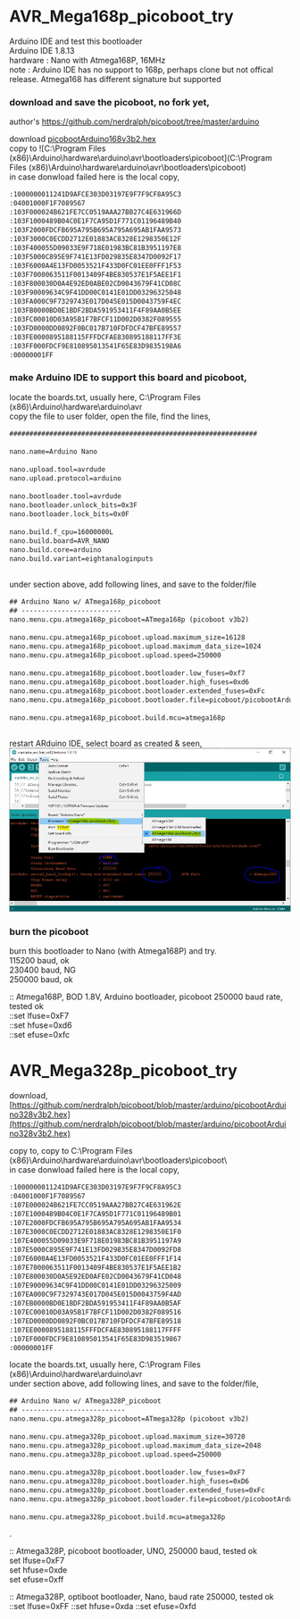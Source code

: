 # AVR_Mega168p_picoboot_try
Arduino IDE and test this bootloader  
Arduino IDE 1.8.13  
hardware : Nano with Atmega168P, 16MHz  
note : Arduino IDE has no support to 168p, perhaps clone but not offical release. Atmega168 has different signature but supported


### download and save the picoboot, no fork yet,
author's https://github.com/nerdralph/picoboot/tree/master/arduino

download [picobootArduino168v3b2.hex](https://github.com/nerdralph/picoboot/blob/master/arduino/picobootArduino168v3b2.hex)  
copy to ![C:\Program Files (x86)\Arduino\hardware\arduino\avr\bootloaders\picoboot\](C:\Program Files (x86)\Arduino\hardware\arduino\avr\bootloaders\picoboot\)   
in case donwload failed here is the local copy,  
  
```  
:1000000011241D9AFCE303D03197E9F7F9CF8A95C3  
:04001000F1F7089567  
:103F000024B621FE7CC0519AAA27BB27C4E631966D  
:103F1000489B04C0E1F7CA95D1F771C01196489B40  
:103F2000FDCFB695A795B695A795A695AB1FAA9573  
:103F3000C0ECDD2712E01883AC8328E1298350E12F  
:103F400055D09033E9F718E01983BC81B3951197E8  
:103F5000C895E9F741E13FD029835E8347D0092F17  
:103F6000A4E13FD0053521F433D0FC01EE0FFF1F53  
:103F7000063511F0013409F4BE830537E1F5AEE1F1  
:103F800030D0A4E92ED0ABE02CD0043679F41CD08C  
:103F90009634C9F41DD00C0141E01DD03296325048  
:103FA000C9F7329743E017D045E015D0043759F4EC  
:103FB0000BD0E1BDF2BDA591953411F4F89AA0B5EE  
:103FC00010D03A95B1F7BFCF11D002D0382F089555  
:103FD0000DD0892F0BC017B710FDFDCF47BFE89557  
:103FE0000895188115FFFDCFAE830895188117FF3E  
:103FF000FDCF9E810895013541F65E83D9835198A6  
:00000001FF  
```  


### make Arduino IDE to support this board and picoboot,

locate the boards.txt, usually here, C:\Program Files (x86)\Arduino\hardware\arduino\avr  
copy the file to user folder, open the file, find the lines,
```
##############################################################  
  
nano.name=Arduino Nano  
  
nano.upload.tool=avrdude  
nano.upload.protocol=arduino  
  
nano.bootloader.tool=avrdude  
nano.bootloader.unlock_bits=0x3F  
nano.bootloader.lock_bits=0x0F  

nano.build.f_cpu=16000000L  
nano.build.board=AVR_NANO  
nano.build.core=arduino  
nano.build.variant=eightanaloginputs  
  
```  
   
under section above, add following lines, and save to the folder/file 

```
## Arduino Nano w/ ATmega168p_picoboot  
## -------------------------  
nano.menu.cpu.atmega168p_picoboot=ATmega168p (picoboot v3b2)  
  
nano.menu.cpu.atmega168p_picoboot.upload.maximum_size=16128  
nano.menu.cpu.atmega168p_picoboot.upload.maximum_data_size=1024  
nano.menu.cpu.atmega168p_picoboot.upload.speed=250000  
  
nano.menu.cpu.atmega168p_picoboot.bootloader.low_fuses=0xf7  
nano.menu.cpu.atmega168p_picoboot.bootloader.high_fuses=0xd6  
nano.menu.cpu.atmega168p_picoboot.bootloader.extended_fuses=0xFc  
nano.menu.cpu.atmega168p_picoboot.bootloader.file=picoboot/picobootArduino168v3b2.hex  

nano.menu.cpu.atmega168p_picoboot.build.mcu=atmega168p  


```  
restart ARduino IDE, select board as created & seen,
![picoboot_try_Arduino_IDE.JPG](picoboot_try_Arduino_IDE.JPG)  







### burn the picoboot
burn this bootloader to Nano (with Atmega168P) and try.  
115200 baud, ok  
230400 baud, NG  
250000 baud, ok  

:: Atmega168P, BOD 1.8V, Arduino bootloader, picoboot 250000 baud rate, tested ok   
::set lfuse=0xF7  
::set hfuse=0xd6  
::set efuse=0xfc  



# AVR_Mega328p_picoboot_try 
download, [https://github.com/nerdralph/picoboot/blob/master/arduino/picobootArduino328v3b2.hex](https://github.com/nerdralph/picoboot/blob/master/arduino/picobootArduino328v3b2.hex)  

copy to, copy to C:\Program Files (x86)\Arduino\hardware\arduino\avr\bootloaders\picoboot\  
in case donwload failed here is the local copy,   
```  
:1000000011241D9AFCE303D03197E9F7F9CF8A95C3
:04001000F1F7089567
:107E000024B621FE7CC0519AAA27BB27C4E631962E
:107E1000489B04C0E1F7CA95D1F771C01196489B01
:107E2000FDCFB695A795B695A795A695AB1FAA9534
:107E3000C0ECDD2712E01883AC8328E1298350E1F0
:107E400055D09033E9F718E01983BC81B3951197A9
:107E5000C895E9F741E13FD029835E8347D0092FD8
:107E6000A4E13FD0053521F433D0FC01EE0FFF1F14
:107E7000063511F0013409F4BE830537E1F5AEE1B2
:107E800030D0A5E92ED0AFE02CD0043679F41CD048
:107E90009634C9F41DD00C0141E01DD03296325009
:107EA000C9F7329743E017D045E015D0043759F4AD
:107EB0000BD0E1BDF2BDA591953411F4F89AA0B5AF
:107EC00010D03A95B1F7BFCF11D002D0382F089516
:107ED0000DD0892F0BC017B710FDFDCF47BFE89518
:107EE0000895188115FFFDCFAE830895188117FFFF
:107EF000FDCF9E810895013541F65E83D983519867
:00000001FF
```  



locate the boards.txt, usually here, C:\Program Files (x86)\Arduino\hardware\arduino\avr  
under section above, add following lines, and save to the folder/file,
```
## Arduino Nano w/ ATmega328P_picoboot
## --------------------------
nano.menu.cpu.atmega328p_picoboot=ATmega328p (picoboot v3b2)

nano.menu.cpu.atmega328p_picoboot.upload.maximum_size=30720
nano.menu.cpu.atmega328p_picoboot.upload.maximum_data_size=2048
nano.menu.cpu.atmega328p_picoboot.upload.speed=250000

nano.menu.cpu.atmega328p_picoboot.bootloader.low_fuses=0xF7
nano.menu.cpu.atmega328p_picoboot.bootloader.high_fuses=0xD6
nano.menu.cpu.atmega328p_picoboot.bootloader.extended_fuses=0xFc
nano.menu.cpu.atmega328p_picoboot.bootloader.file=picoboot/picobootArduino328v3b2.hex

nano.menu.cpu.atmega328p_picoboot.build.mcu=atmega328p
```  
.  

:: Atmega328P, picoboot bootloader, UNO, 250000 baud, tested ok  
set lfuse=0xF7  
set hfuse=0xde  
set efuse=0xff  


:: Atmega328P, optiboot bootloader, Nano, baud rate 250000, tested ok
::set lfuse=0xFF
::set hfuse=0xda
::set efuse=0xfd
